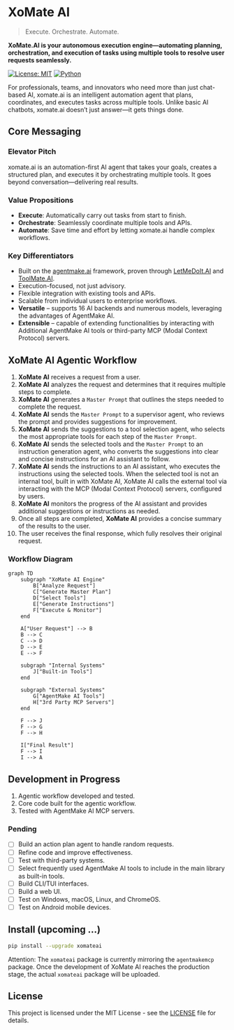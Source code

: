 # XoMate AI

> Execute. Orchestrate. Automate.

**XoMate.AI is your autonomous execution engine—automating planning, orchestration, and execution of tasks using multiple tools to resolve user requests seamlessly.**

[![License: MIT](https://img.shields.io/badge/License-MIT-yellow.svg)](https://opensource.org/licenses/MIT)
[![Python](https://img.shields.io/badge/Python-3.9%2B-blue.svg)](https://www.python.org/downloads/)

For professionals, teams, and innovators who need more than just chat-based AI, xomate.ai is an intelligent automation agent that plans, coordinates, and executes tasks across multiple tools. Unlike basic AI chatbots, xomate.ai doesn’t just answer—it gets things done.

## Core Messaging

### Elevator Pitch

xomate.ai is an automation-first AI agent that takes your goals, creates a structured plan, and executes it by orchestrating multiple tools. It goes beyond conversation—delivering real results.

### Value Propositions

*   **Execute**: Automatically carry out tasks from start to finish.
*   **Orchestrate**: Seamlessly coordinate multiple tools and APIs.
*   **Automate**: Save time and effort by letting xomate.ai handle complex workflows.

### Key Differentiators

*   Built on the [agentmake.ai](https://github.com/eliranwong/agentmake) framework, proven through [LetMeDoIt.AI](https://github.com/eliranwong/letmedoit) and [ToolMate.AI](https://github.com/eliranwong/toolmate).
*   Execution-focused, not just advisory.
*   Flexible integration with existing tools and APIs.
*   Scalable from individual users to enterprise workflows.
*   **Versatile** – supports 16 AI backends and numerous models, leveraging the advantages of AgentMake AI.
*   **Extensible** – capable of extending functionalities by interacting with Additional AgentMake AI tools or third-party MCP (Modal Context Protocol) servers.

## XoMate AI Agentic Workflow

1.  **XoMate AI** receives a request from a user.
2.  **XoMate AI** analyzes the request and determines that it requires multiple steps to complete.
3.  **XoMate AI** generates a `Master Prompt` that outlines the steps needed to complete the request.
4.  **XoMate AI** sends the `Master Prompt` to a supervisor agent, who reviews the prompt and provides suggestions for improvement.
5.  **XoMate AI** sends the suggestions to a tool selection agent, who selects the most appropriate tools for each step of the `Master Prompt`.
6.  **XoMate AI** sends the selected tools and the `Master Prompt` to an instruction generation agent, who converts the suggestions into clear and concise instructions for an AI assistant to follow.
7.  **XoMate AI** sends the instructions to an AI assistant, who executes the instructions using the selected tools. When the selected tool is not an internal tool, built in with XoMate AI, XoMate AI calls the external tool via interacting with the MCP (Modal Context Protocol) servers, configured by users.
8.  **XoMate AI** monitors the progress of the AI assistant and provides additional suggestions or instructions as needed.
9.  Once all steps are completed, **XoMate AI** provides a concise summary of the results to the user.
10. The user receives the final response, which fully resolves their original request.

### Workflow Diagram

```mermaid
graph TD
    subgraph "XoMate AI Engine"
        B["Analyze Request"]
        C["Generate Master Plan"]
        D["Select Tools"]
        E["Generate Instructions"]
        F["Execute & Monitor"]
    end

    A["User Request"] --> B
    B --> C
    C --> D
    D --> E
    E --> F

    subgraph "Internal Systems"
        J["Built-in Tools"]
    end

    subgraph "External Systems"
        G["AgentMake AI Tools"]
        H["3rd Party MCP Servers"]
    end

    F --> J
    F --> G
    F --> H

    I["Final Result"]
    F --> I
    I --> A
```

## Development in Progress

1.  Agentic workflow developed and tested.
2.  Core code built for the agentic workflow.
3.  Tested with AgentMake AI MCP servers.

### Pending

*   [ ] Build an action plan agent to handle random requests.
*   [ ] Refine code and improve effectiveness.
*   [ ] Test with third-party systems.
*   [ ] Select frequently used AgentMake AI tools to include in the main library as built-in tools.
*   [ ] Build CLI/TUI interfaces.
*   [ ] Build a web UI.
*   [ ] Test on Windows, macOS, Linux, and ChromeOS.
*   [ ] Test on Android mobile devices.

## Install (upcoming ...)

```bash
pip install --upgrade xomateai
```

Attention: The `xomateai` package is currently mirroring the `agentmakemcp` package. Once the development of XoMate AI reaches the production stage, the actual `xomateai` package will be uploaded.

## License

This project is licensed under the MIT License - see the [LICENSE](LICENSE) file for details.
